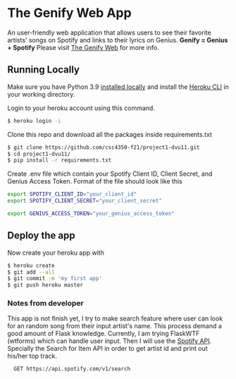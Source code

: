 # The Genify Web App

An user-friendly web application that allows users to see their favorite artists' songs on Spotify and links to their lyrics on Genius.
**Genify = Genius + Spotify**
Please visit [The Genify Web](https://rocky-ocean-53591.herokuapp.com/) for more info.

## Running Locally

Make sure you have Python 3.9 [installed locally](https://docs.python-guide.org/starting/installation/) and install the [Heroku CLI](https://devcenter.heroku.com/articles/heroku-cli) in your working directory.

Login to your heroku account using this command.
```sh
$ heroku login -i
```


Clone this repo and download all the packages inside requirements.txt
```sh
$ git clone https://github.com/csc4350-f21/project1-dvu11.git
$ cd project1-dvu11/
$ pip install -r requirements.txt
```

Create .env file which contain your Spotify Client ID, Client Secret, and Genius Access Token. Format of the file should look like this
```sh
export SPOTIFY_CLIENT_ID="your_client_id"
export SPOTIFY_CLIENT_SECRET="your_client_secret"

export GENIUS_ACCESS_TOKEN="your_genius_access_token"
```
## Deploy the app
Now create your heroku app with
```sh
$ heroku create
$ git add --all
$ git commit -m 'my first app'
$ git push heroku master
```


### Notes from developer
This app is not finish yet, I try to make search feature where user can look for an random song from their input artist's name. This process demand a good amount of Flask knowledge. Currently, I am trying FlaskWTF (wtforms) which can handle user input. Then I will use the [Spotify API](https://developer.spotify.com/documentation/web-api/).
Specially the Search for Item API in order to get artist id and print out his/her top track.
```sh
  GET https://api.spotify.com/v1/search
```
